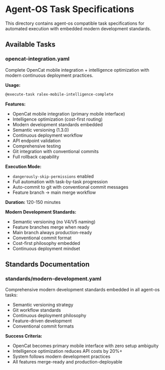 # Agent-OS Task Specifications

This directory contains agent-os compatible task specifications for automated execution with embedded modern development standards.

## Available Tasks

### opencat-integration.yaml
Complete OpenCat mobile integration + intelligence optimization with modern continuous deployment practices.

**Usage:**
```bash
@execute-task ralex-mobile-intelligence-complete
```

**Features:**
- OpenCat mobile integration (primary mobile interface)
- Intelligence optimization (cost-first routing)
- Modern development standards embedded
- Semantic versioning (1.3.0)
- Continuous deployment workflow
- API endpoint validation
- Comprehensive testing
- Git integration with conventional commits
- Full rollback capability

**Execution Mode:** 
- `dangerously-skip-permissions` enabled
- Full automation with task-by-task progression
- Auto-commit to git with conventional commit messages
- Feature branch → main merge workflow

**Duration:** 120-150 minutes

**Modern Development Standards:**
- Semantic versioning (no V4/V5 naming)
- Feature branches merge when ready
- Main branch always production-ready
- Conventional commit format
- Cost-first philosophy embedded
- Continuous deployment mindset

## Standards Documentation

### standards/modern-development.yaml
Comprehensive modern development standards embedded in all agent-os tasks:
- Semantic versioning strategy
- Git workflow standards
- Continuous deployment philosophy
- Feature-driven development
- Conventional commit formats

**Success Criteria:** 
- OpenCat becomes primary mobile interface with zero setup ambiguity
- Intelligence optimization reduces API costs by 20%+
- System follows modern development practices
- All features merge-ready and production-deployable